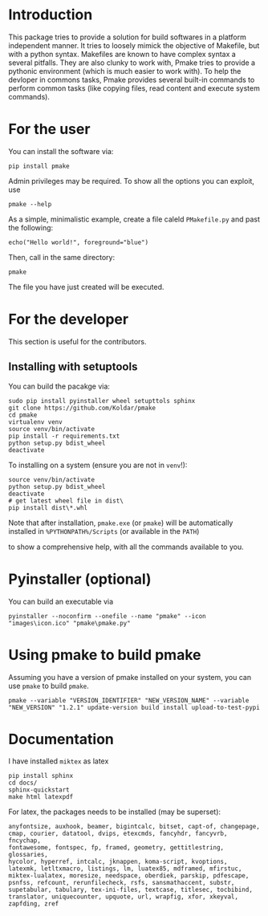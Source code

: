 # Introduction

This package tries to provide a solution for build softwares in a platform independent manner.
It tries to loosely mimick the objective of Makefile, but with a python syntax.
Makefiles are known to have complex syntax a several pitfalls. They are also clunky to work with,
Pmake tries to provide a pythonic environment (which is much easier to work with).
To help the devloper in commons tasks, Pmake provides several built-in commands
to perform common tasks (like copying files, read content and execute system commands).

# For the user

You can install the software via:

```
pip install pmake
```

Admin privileges may be required. To show all the options you can exploit, use

```
pmake --help
```

As a simple, minimalistic example, create a file caleld `PMakefile.py` and past the following:

```
echo("Hello world!", foreground="blue")
```

Then, call in the same directory:

```
pmake
```

The file you have just created will be executed.

# For the developer

This section is useful for the contributors.

## Installing with setuptools

You can build the pacakge via:

```
sudo pip install pyinstaller wheel setupttols sphinx
git clone https://github.com/Koldar/pmake
cd pmake
virtualenv venv
source venv/bin/activate
pip install -r requirements.txt
python setup.py bdist_wheel
deactivate
```

To installing on a system (ensure you are not in `venv`!):

```
source venv/bin/activate
python setup.py bdist_wheel
deactivate
# get latest wheel file in dist\
pip install dist\*.whl

```

Note that after installation, `pmake.exe` (or `pmake`) will be automatically installed in `%PYTHONPATH%/Scripts` (or available in the `PATH`)

to show a comprehensive help, with all the commands available to you.

# Pyinstaller (optional)

You can build an executable via

```
pyinstaller --noconfirm --onefile --name "pmake" --icon "images\icon.ico" "pmake\pmake.py"
```

# Using pmake to build pmake

Assuming you have a version of pmake installed on your system, you can use `pmake` to build `pmake`.

```
pmake --variable "VERSION_IDENTIFIER" "NEW_VERSION_NAME" --variable "NEW_VERSION" "1.2.1" update-version build install upload-to-test-pypi
```

# Documentation

I have installed `miktex` as latex

```
pip install sphinx
cd docs/
sphinx-quickstart
make html latexpdf
```

For latex, the packages needs to be installed (may be superset):

```
anyfontsize, auxhook, beamer, bigintcalc, bitset, capt-of, changepage, 
cmap, courier, datatool, dvips, etexcmds, fancyhdr, fancyvrb, fncychap, 
fontawesome, fontspec, fp, framed, geometry, gettitlestring, glossaries, 
hycolor, hyperref, intcalc, jknappen, koma-script, kvoptions, 
latexmk, letltxmacro, listings, lm, luatex85, mdframed, mfirstuc, 
miktex-lualatex, moresize, needspace, oberdiek, parskip, pdfescape, 
psnfss, refcount, rerunfilecheck, rsfs, sansmathaccent, substr, 
supetabular, tabulary, tex-ini-files, textcase, titlesec, tocbibind, 
translator, uniquecounter, upquote, url, wrapfig, xfor, xkeyval, 
zapfding, zref
```

 
